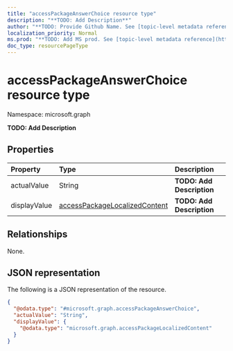 ```yaml
---
title: "accessPackageAnswerChoice resource type"
description: "**TODO: Add Description**"
author: "**TODO: Provide Github Name. See [topic-level metadata reference](https://msgo.azurewebsites.net/add/document/guidelines/metadata.html#topic-level-metadata)**"
localization_priority: Normal
ms.prod: "**TODO: Add MS prod. See [topic-level metadata reference](https://msgo.azurewebsites.net/add/document/guidelines/metadata.html#topic-level-metadata)**"
doc_type: resourcePageType
---
```


# accessPackageAnswerChoice resource type

Namespace: microsoft.graph



**TODO: Add Description**

## Properties
|Property|Type|Description|
|:---|:---|:---|
|actualValue|String|**TODO: Add Description**|
|displayValue|[accessPackageLocalizedContent](../resources/accesspackagelocalizedcontent.md)|**TODO: Add Description**|

## Relationships
None.

## JSON representation
The following is a JSON representation of the resource.
<!-- {
  "blockType": "resource",
  "@odata.type": "microsoft.graph.accessPackageAnswerChoice"
}
-->
``` json
{
  "@odata.type": "#microsoft.graph.accessPackageAnswerChoice",
  "actualValue": "String",
  "displayValue": {
    "@odata.type": "microsoft.graph.accessPackageLocalizedContent"
  }
}
```

